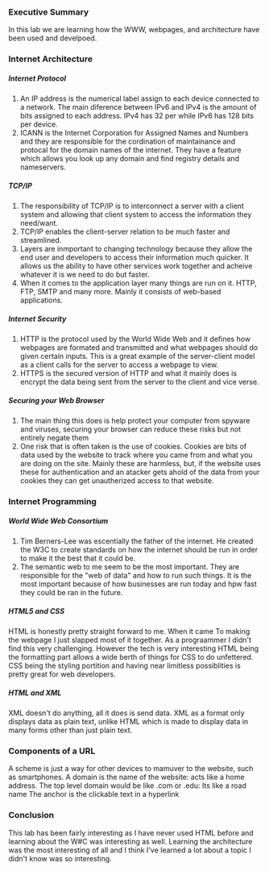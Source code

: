 ### Executive Summary 
In this lab we are learning how the WWW, webpages, and architecture have been used and develpoed. 

### Internet Architecture
##### Internet Protocol
1. An IP address is the numerical label assign to each device connected to a network. The main diference between IPv6 and IPv4 is the amount of bits assigned to each address. IPv4 has 32 per while IPv6 has 128 bits per device.
2. ICANN is the Internet Corporation for Assigned Names and Numbers and they are responsible for the cordination of maintainance and protocal for the domain names of the internet. They have a feature which allows you look up any domain and find registry details and nameservers. 
##### TCP/IP
1. The responsibility of TCP/IP is to interconnect a server with a client system and allowing that client system to access the information they need/want.
2. TCP/IP enables the client-server relation to be much faster and streamlined.
3. Layers are inmportant to changing technology because they allow the end user and developers to access their information much quicker. It allows us the ability to have other services work together and acheive whatever it is we need to do but faster. 
4. When it comes to the application layer many things are run on it. HTTP, FTP, SMTP and many more. Mainly it consists of web-based applications.
##### Internet Security
1. HTTP is the protocol used by the World Wide Web and it defines how webpages are formated and transmitted and what webpages should do given certain inputs. This is a great example of the server-client model as a client calls for the server to access a webpage to view.
2. HTTPS is the secured version of HTTP and what it mainly does is encrypt the data being sent from the server to the client and vice verse.
##### Securing your Web Browser
1. The main thing this does is help protect your computer from spyware and viruses, securing your browser can reduce these risks but not entirely negate them
2. One risk that is often taken is the use of cookies. Cookies are bits of data used by the website to track where you came from and what you are doing on the site. Mainly these are harmless, but, if the website uses these for authentication and an atacker gets ahold of the data from your cookies they can get unautherized access to that website.    
### Internet Programming
##### World Wide Web Consortium
1. Tim Berners-Lee was escentially the father of the internet. He created the W3C to create standards on how the internet should be run in order to make it the best that it could be.
2. The semantic web to me seem to be the most important. They are responsible for the "web of data" and how to run such things. It is the most important because of how businesses are run today and hpw fast they could be ran in the future.
##### HTML5 and CSS
HTML is honestly pretty straight forward to me. When it came To making the webpage I just slapped most of it together. As a prograammer I didn't find this very challenging. However the tech is very interesting HTML being the formatting part allows a wide berth of things for CSS to do unfettered. CSS being the styling portition and having near limitless possiblities is pretty great for web developers.
##### HTML and XML
XML doesn't do anything, all it does is send data. XML as a format only displays data as plain text, unlike HTML which is made to display data in many forms other than just plain text. 
### Components of a URL
A scheme is just a way for other devices to mamuver to the website, such as smartphones.
A domain is the name of the website: acts like a home address.
The top level domain would be like .com or .edu: Its like a road name
The anchor is the clickable text in a hyperlink
### Conclusion
This lab has been fairly interesting as I have never used HTML before and learning about the W#C was interesting as well. Learning the architecture was the most interesting of all and I think I've learned a lot about a topic I didn't know was so interesting.

